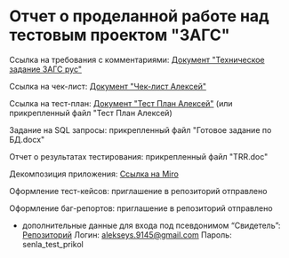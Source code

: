 # Отчет о проделанной работе над тестовым проектом "ЗАГС"

Ссылка на требования с комментариями:
[Документ "Техническое задание ЗАГС рус"](https://docs.google.com/document/d/1eijfM_3o-JOoBCtwwHmO7nEZseGU4mgP/edit)

Ссылка на чек-лист:
[Документ "Чек-лист Алексей"](https://docs.google.com/spreadsheets/d/1cvikrvGEThR6KvhBDhvP17X9CSjUGLOJ/edit?usp=drive_web&ouid=103415262573722840459&rtpof=true)

Ссылка на тест-план:
[Документ "Тест План Алексей"](https://drive.google.com/file/d/1XyFLTVNGi-vllMUEnbacjeLofMlb52-O/view) (или прикрепленный файл "Тест План Алексей)

Задание на SQL запросы: прикрепленный файл "Готовое задание по БД.docx"

Отчет о результатах тестирования: прикрепленный файл "TRR.doc"

Декомпозиция приложения:
[Ссылка на Miro](https://miro.com/welcomeonboard/QU5tdEN5QUVOS3NOOXcwSUdnVlE2bGkxZmd1NXpDSktoNjRZTE9GdGsxQWxZS2dsbDNaSTY1WDVJZ3JTWVpvQXwzNDU4NzY0NTgyODk0ODY2NTY0fDI=?share_link_id=481013746210)

Оформление тест-кейсов: приглашение в репозиторий отправлено

Оформление баг-репортов: приглашение в репозиторий отправлено
- дополнительные данные для входа под псевдонимом “Свидетель”:
[Репозиторий](https://anekdot.youtrack.cloud/projects/04b14bc7-6413-4275-b9f3-d9453b6ea561)
Логин: alekseys.9145@gmail.com
Пароль: senla_test_prikol
